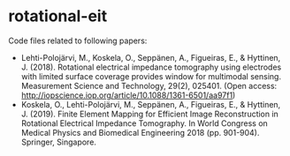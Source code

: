# rotational-eit

Code files related to following papers:

- Lehti-Polojärvi, M., Koskela, O., Seppänen, A., Figueiras, E., & Hyttinen, J. (2018). Rotational electrical impedance tomography using electrodes with limited surface coverage provides window for multimodal sensing. Measurement Science and Technology, 29(2), 025401. (Open access: http://iopscience.iop.org/article/10.1088/1361-6501/aa97f1)
- Koskela, O., Lehti-Polojärvi, M., Seppänen, A., Figueiras, E., & Hyttinen, J. (2019). Finite Element Mapping for Efficient Image Reconstruction in Rotational Electrical Impedance Tomography. In World Congress on Medical Physics and Biomedical Engineering 2018 (pp. 901-904). Springer, Singapore.

